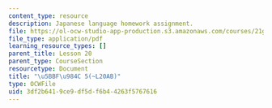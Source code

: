 ```yaml
---
content_type: resource
description: Japanese language homework assignment.
file: https://ol-ocw-studio-app-production.s3.amazonaws.com/courses/21g-504-japanese-iv-spring-2009/3df2b6419ce9df5df6b44263f5767616_MIT21G_504S09_hw20b.pdf
file_type: application/pdf
learning_resource_types: []
parent_title: Lesson 20
parent_type: CourseSection
resourcetype: Document
title: "\u5BBF\u984C 5(~L20AB)"
type: OCWFile
uid: 3df2b641-9ce9-df5d-f6b4-4263f5767616
---
```

